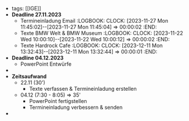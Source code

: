 - tags: [[IGE]]
- **Deadline 27.11.2023**
	- Termineinladung Email
	  :LOGBOOK:
	  CLOCK: [2023-11-27 Mon 11:45:02]--[2023-11-27 Mon 11:45:04] =>  00:00:02
	  :END:
	- Texte BMW Welt & BMW Museum
	  :LOGBOOK:
	  CLOCK: [2023-11-22 Wed 10:00:10]--[2023-11-22 Wed 10:00:12] =>  00:00:02
	  :END:
	- Texte Hardrock Cafe
	  :LOGBOOK:
	  CLOCK: [2023-12-11 Mon 13:32:43]--[2023-12-11 Mon 13:32:44] =>  00:00:01
	  :END:
- **Deadline 04.12.2023**
	- PowerPoint Entwürfe
-
- **Zeitsaufwand**
	- 22.11 (30')
		- Texte verfassen & Termineinladung erstellen
	- 04.12 (7:30 - 8:05) => 35'
		- PowerPoint fertigstellen
		- Termineinladung verbessern & senden
-